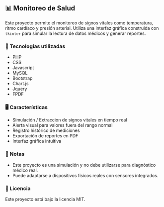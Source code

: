 ## 📊 Monitoreo de Salud

Este proyecto permite el monitoreo de signos vitales como temperatura, ritmo cardíaco y presión arterial. Utiliza una interfaz gráfica construida con `tkinter` para simular la lectura de datos médicos y generar reportes.

### 🧰 Tecnologías utilizadas

* PHP
* CSS
* Javascript
* MySQL
* Bootstrap
* Chart.js
* Jquery
* FPDF

### 🖥️ Características

* Simulación / Extraccion de signos vitales en tiempo real
* Alerta visual para valores fuera del rango normal
* Registro histórico de mediciones
* Exportación de reportes en PDF
* Interfaz gráfica intuitiva

### 📌 Notas

* Este proyecto es una simulación y no debe utilizarse para diagnóstico médico real.
* Puede adaptarse a dispositivos físicos reales con sensores integrados.

### 📄 Licencia

Este proyecto está bajo la licencia MIT.
